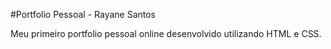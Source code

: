 #Portfolio Pessoal - Rayane Santos

Meu primeiro portfolio pessoal online desenvolvido utilizando HTML e CSS.
